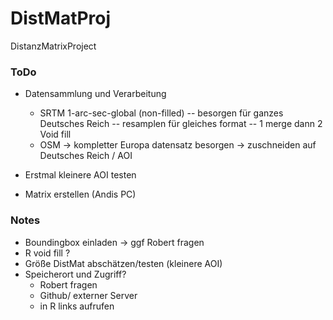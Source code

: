 # DistMatProj
 DistanzMatrixProject

### ToDo

* Datensammlung und Verarbeitung
   - SRTM 1-arc-sec-global (non-filled)
      -- besorgen für ganzes Deutsches Reich 
      -- resamplen für gleiches format
      -- 1 merge dann 2 Void fill 
   - OSM
      -> kompletter Europa datensatz besorgen
      -> zuschneiden auf Deutsches Reich / AOI
 
* Erstmal kleinere AOI testen
 
* Matrix erstellen (Andis PC)
 
      
### Notes

* Boundingbox einladen
    -> ggf Robert fragen
* R void fill ?
* Größe DistMat abschätzen/testen (kleinere AOI)
* Speicherort und Zugriff?
    - Robert fragen
    - Github/ externer Server
    - in R links aufrufen
